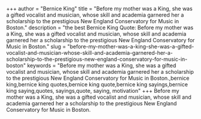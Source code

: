 +++
author = "Bernice King"
title = "Before my mother was a King, she was a gifted vocalist and musician, whose skill and academia garnered her a scholarship to the prestigious New England Conservatory for Music in Boston."
description = "the best Bernice King Quote: Before my mother was a King, she was a gifted vocalist and musician, whose skill and academia garnered her a scholarship to the prestigious New England Conservatory for Music in Boston."
slug = "before-my-mother-was-a-king-she-was-a-gifted-vocalist-and-musician-whose-skill-and-academia-garnered-her-a-scholarship-to-the-prestigious-new-england-conservatory-for-music-in-boston"
keywords = "Before my mother was a King, she was a gifted vocalist and musician, whose skill and academia garnered her a scholarship to the prestigious New England Conservatory for Music in Boston.,bernice king,bernice king quotes,bernice king quote,bernice king sayings,bernice king saying,quotes, sayings,quote, saying, motivation"
+++
Before my mother was a King, she was a gifted vocalist and musician, whose skill and academia garnered her a scholarship to the prestigious New England Conservatory for Music in Boston.
